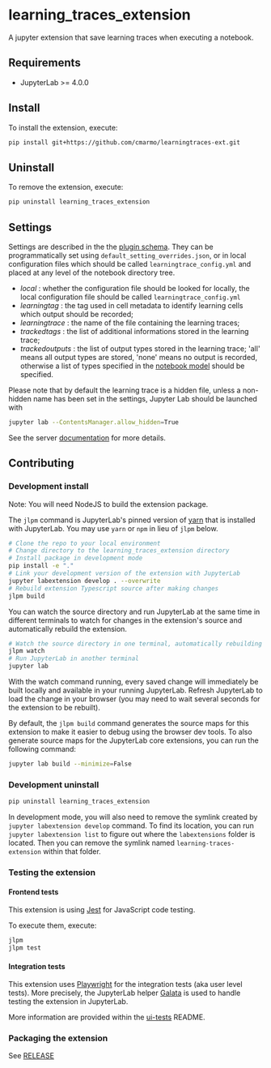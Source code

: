 # learning_traces_extension

A jupyter extension that save learning traces when executing a notebook.

## Requirements

- JupyterLab >= 4.0.0

## Install

To install the extension, execute:

```bash
pip install git+https://github.com/cmarmo/learningtraces-ext.git
```

<!--pip install learning_traces_extension-->

## Uninstall

To remove the extension, execute:

```bash
pip uninstall learning_traces_extension
```

## Settings

Settings are described in the the [plugin schema](schema/plugin.json).
They can be programmatically set using `default_setting_overrides.json`,
or in local configuration files which should be called `learningtrace_config.yml`
and placed at any level of the notebook directory tree.

- _local_ : whether the configuration file should be looked for locally,
  the local configuration file should be called `learningtrace_config.yml`
- _learningtag_ : the tag used in cell metadata to identify learning cells
  which output should be recorded;
- _learningtrace_ : the name of the file containing the learning traces;
- _trackedtags_ : the list of additional informations stored in the learning trace;
- _trackedoutputs_ : the list of output types stored in the learning trace;
  'all' means all output types are stored, 'none' means no output is recorded,
  otherwise a list of types specified in the [notebook model](https://nbformat.readthedocs.io/en/latest/format_description.html#code-cell-outputs) should be specified.

Please note that by default the learning trace is a hidden file, unless a non-hidden
name has been set in the settings, Jupyter Lab should be launched with

```bash
jupyter lab --ContentsManager.allow_hidden=True
```

See the server [documentation](https://jupyterlab.readthedocs.io/en/stable/user/files.html#displaying-hidden-files) for more details.

## Contributing

### Development install

Note: You will need NodeJS to build the extension package.

The `jlpm` command is JupyterLab's pinned version of
[yarn](https://yarnpkg.com/) that is installed with JupyterLab. You may use
`yarn` or `npm` in lieu of `jlpm` below.

```bash
# Clone the repo to your local environment
# Change directory to the learning_traces_extension directory
# Install package in development mode
pip install -e "."
# Link your development version of the extension with JupyterLab
jupyter labextension develop . --overwrite
# Rebuild extension Typescript source after making changes
jlpm build
```

You can watch the source directory and run JupyterLab at the same time in different terminals to watch for changes in the extension's source and automatically rebuild the extension.

```bash
# Watch the source directory in one terminal, automatically rebuilding when needed
jlpm watch
# Run JupyterLab in another terminal
jupyter lab
```

With the watch command running, every saved change will immediately be built locally and available in your running JupyterLab. Refresh JupyterLab to load the change in your browser (you may need to wait several seconds for the extension to be rebuilt).

By default, the `jlpm build` command generates the source maps for this extension to make it easier to debug using the browser dev tools. To also generate source maps for the JupyterLab core extensions, you can run the following command:

```bash
jupyter lab build --minimize=False
```

### Development uninstall

```bash
pip uninstall learning_traces_extension
```

In development mode, you will also need to remove the symlink created by `jupyter labextension develop`
command. To find its location, you can run `jupyter labextension list` to figure out where the `labextensions`
folder is located. Then you can remove the symlink named `learning-traces-extension` within that folder.

### Testing the extension

#### Frontend tests

This extension is using [Jest](https://jestjs.io/) for JavaScript code testing.

To execute them, execute:

```sh
jlpm
jlpm test
```

#### Integration tests

This extension uses [Playwright](https://playwright.dev/docs/intro) for the integration tests (aka user level tests).
More precisely, the JupyterLab helper [Galata](https://github.com/jupyterlab/jupyterlab/tree/master/galata) is used to handle testing the extension in JupyterLab.

More information are provided within the [ui-tests](./ui-tests/README.md) README.

### Packaging the extension

See [RELEASE](RELEASE.md)
